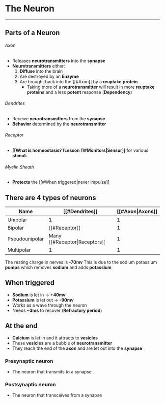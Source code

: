 # The Neuron
---
## Parts of a Neuron
###### Axon
- Releases **neurotransmitters** into the **synapse**
- **Neurotransmitters** either:
	1. **Diffuse** into the brain
	2. Are destroyed by an **Enzyme**
	3. Are brought back into the [[#Axon]] by a **reuptake** **protein** 
		- Taking more of a **neurotransmitter** will result in more **reuptake proteins** and a less **potent** response (**Dependency**)
###### Dendrites
- Receive **neurotransmitters** from the **synapse**
- **Behavior** determined by the **neurotransmitter**
###### Receptor
- **[[What is homeostasis? (Lesson 1)#Monitors|Sensor]]** for various **stimuli**
###### Myelin Sheath
- **Protects** the [[#When triggered|never impulse]]

## There are **4** types of neurons
| Name           | [[#Dendrites]]                | [[#Axon\|Axons]] |
| -------------- | ----------------------------- | ---------------- |
| Unipolar       | 1                             | 1                |
| Bipolar        | [[#Receptor]]                 | 1                |
| Pseudounipolar | Many [[#Receptor\|Receptors]] | 1                |
| Multipolar     | 1                             | 1                |

The resting charge in nerves is **-70mv**
This is due to the sodium potassium **pumps** which removes **sodium** and adds **potassium**

## When triggered
- **Sodium** is let in -> **+40mv** 
- **Potassium** is let out -> **-90mv**
- Works as a wave through the neuron
- Needs **~3ms** to recover (**Refractory period**)

## At the end
- **Calcium** is let in and it attracts to **vesicles**
- These **vesicles** are a bubble of **neurotransmitter**
- They reach the end of the **axon** and are let out into the **synapse**

### Presynaptic neuron
- The neuron that transmits to a synapse

### Postsynaptic neuron
- The neuron that transceives from a synapse